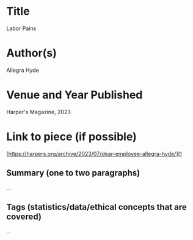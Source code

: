 # Title

Labor Pains

# Author(s)

Allegra Hyde

# Venue and Year Published

Harper's Magazine, 2023

# Link to piece (if possible)

[https://harpers.org/archive/2023/07/dear-employee-allegra-hyde/]() 

## Summary (one to two paragraphs)

...

## Tags (statistics/data/ethical concepts that are covered)

...
